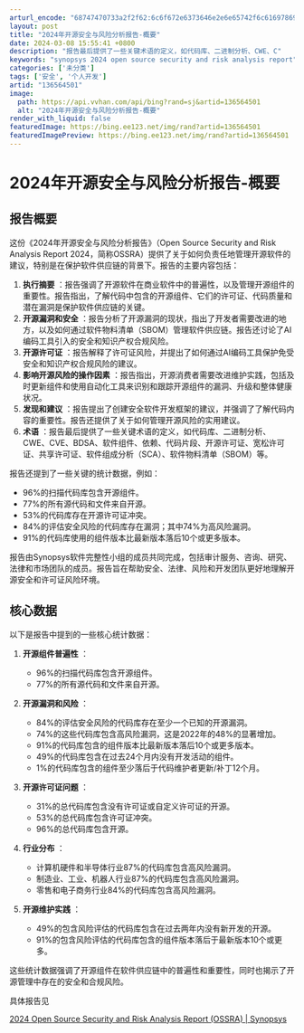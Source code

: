 ```yaml
---
arturl_encode: "68747470733a2f2f62:6c6f672e6373646e2e6e65742f6c61697869616e676d696e2f:61727469636c652f64657461696c732f313336353634353031"
layout: post
title: "2024年开源安全与风险分析报告-概要"
date: 2024-03-08 15:55:41 +0800
description: "报告最后提供了一些关键术语的定义，如代码库、二进制分析、CWE、C"
keywords: "synopsys 2024 open source security and risk analysis report"
categories: ['未分类']
tags: ['安全', '个人开发']
artid: "136564501"
image:
  path: https://api.vvhan.com/api/bing?rand=sj&artid=136564501
  alt: "2024年开源安全与风险分析报告-概要"
render_with_liquid: false
featuredImage: https://bing.ee123.net/img/rand?artid=136564501
featuredImagePreview: https://bing.ee123.net/img/rand?artid=136564501
---
```


# 2024年开源安全与风险分析报告-概要

## 报告概要

这份《2024年开源安全与风险分析报告》（Open Source Security and Risk Analysis Report 2024，简称OSSRA）提供了关于如何负责任地管理开源软件的建议，特别是在保护软件供应链的背景下。报告的主要内容包括：

1. **执行摘要**
   ：报告强调了开源软件在商业软件中的普遍性，以及管理开源组件的重要性。报告指出，了解代码中包含的开源组件、它们的许可证、代码质量和潜在漏洞是保护软件供应链的关键。
2. **开源漏洞和安全**
   ：报告分析了开源漏洞的现状，指出了开发者需要改进的地方，以及如何通过软件物料清单（SBOM）管理软件供应链。报告还讨论了AI编码工具引入的安全和知识产权合规风险。
3. **开源许可证**
   ：报告解释了许可证风险，并提出了如何通过AI编码工具保护免受安全和知识产权合规风险的建议。
4. **影响开源风险的操作因素**
   ：报告指出，开源消费者需要改进维护实践，包括及时更新组件和使用自动化工具来识别和跟踪开源组件的漏洞、升级和整体健康状况。
5. **发现和建议**
   ：报告提出了创建安全软件开发框架的建议，并强调了了解代码内容的重要性。报告还提供了关于如何管理开源风险的实用建议。
6. **术语**
   ：报告最后提供了一些关键术语的定义，如代码库、二进制分析、CWE、CVE、BDSA、软件组件、依赖、代码片段、开源许可证、宽松许可证、共享许可证、软件组成分析（SCA）、软件物料清单（SBOM）等。

报告还提到了一些关键的统计数据，例如：

* 96%的扫描代码库包含开源组件。
* 77%的所有源代码和文件来自开源。
* 53%的代码库存在开源许可证冲突。
* 84%的评估安全风险的代码库存在漏洞；其中74%为高风险漏洞。
* 91%的代码库使用的组件版本比最新版本落后10个或更多版本。

报告由Synopsys软件完整性小组的成员共同完成，包括审计服务、咨询、研究、法律和市场团队的成员。报告旨在帮助安全、法律、风险和开发团队更好地理解开源安全和许可证风险环境。

## 核心数据

以下是报告中提到的一些核心统计数据：

1. **开源组件普遍性**
   ：

   * 96%的扫描代码库包含开源组件。
   * 77%的所有源代码和文件来自开源。
2. **开源漏洞和风险**
   ：

   * 84%的评估安全风险的代码库存在至少一个已知的开源漏洞。
   * 74%的这些代码库包含高风险漏洞，这是2022年的48%的显著增加。
   * 91%的代码库包含的组件版本比最新版本落后10个或更多版本。
   * 49%的代码库包含在过去24个月内没有开发活动的组件。
   * 1%的代码库包含的组件至少落后于代码维护者更新/补丁12个月。
3. **开源许可证问题**
   ：

   * 31%的总代码库包含没有许可证或自定义许可证的开源。
   * 53%的总代码库包含许可证冲突。
   * 96%的总代码库包含开源。
4. **行业分布**
   ：

   * 计算机硬件和半导体行业87%的代码库包含高风险漏洞。
   * 制造业、工业、机器人行业87%的代码库包含高风险漏洞。
   * 零售和电子商务行业84%的代码库包含高风险漏洞。
5. **开源维护实践**
   ：

   * 49%的包含风险评估的代码库包含在过去两年内没有新开发的开源。
   * 91%的包含风险评估的代码库包含的组件版本落后于最新版本10个或更多。

这些统计数据强调了开源组件在软件供应链中的普遍性和重要性，同时也揭示了开源管理中存在的安全和合规风险。

具体报告见

[2024 Open Source Security and Risk Analysis Report (OSSRA) | Synopsys](https://www.synopsys.com/blogs/software-security/open-source-trends-ossra-report.html "2024 Open Source Security and Risk Analysis Report (OSSRA) | Synopsys")